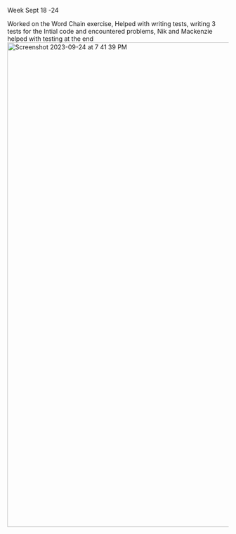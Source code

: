 Week Sept 18 -24

Worked on the Word Chain exercise, Helped with writing tests, writing 3 tests for the Intial code and encountered problems, Nik and Mackenzie helped with testing at the end
<img width="1102" alt="Screenshot 2023-09-24 at 7 41 39 PM" src="https://github.com/COSC-499-W2023/year-long-project-team-18/assets/78362105/8e69160a-d8b3-4496-ba45-8205de909601">
